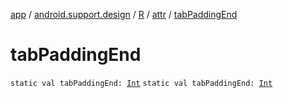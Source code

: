 [app](../../../index.md) / [android.support.design](../../index.md) / [R](../index.md) / [attr](index.md) / [tabPaddingEnd](.)

# tabPaddingEnd

`static val tabPaddingEnd: `[`Int`](https://kotlinlang.org/api/latest/jvm/stdlib/kotlin/-int/index.html)
`static val tabPaddingEnd: `[`Int`](https://kotlinlang.org/api/latest/jvm/stdlib/kotlin/-int/index.html)